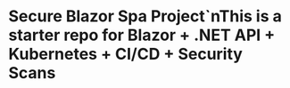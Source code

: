 # Secure Blazor Spa Project`nThis is a starter repo for Blazor + .NET API + Kubernetes + CI/CD + Security Scans
